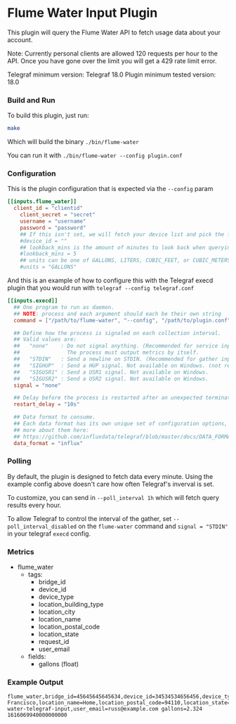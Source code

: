 # Flume Water Input Plugin

This plugin will query the Flume Water API to fetch usage data about your account.

Note: Currently personal clients are allowed 120 requests per hour to the API. Once you have gone over the limit you will get a 429 rate limit error.

Telegraf minimum version: Telegraf 18.0
Plugin minimum tested version: 18.0

### Build and Run

To build this plugin, just run:

```sh
make
```

Which will build the binary `./bin/flume-water`

You can run it with `./bin/flume-water --config plugin.conf`

### Configuration

This is the plugin configuration that is expected via the `--config` param

```toml
[[inputs.flume_water]]
  client_id = "clientid"
    client_secret = "secret"
	username = "username"
	password = "password"
	## If this isn't set, we will fetch your device list and pick the first one
	#device_id = ""
	## lookback_mins is the amount of minutes to look back when querying data. This helps catch any late arriving data
	#lookback_mins = 5
	## units can be one of GALLONS, LITERS, CUBIC_FEET, or CUBIC_METERS
	#units = "GALLONS"
```

And this is an example of how to configure this with the Telegraf execd plugin that you would run with `telegraf --config telegraf.conf`

```toml
[[inputs.execd]]
  ## One program to run as daemon.
  ## NOTE: process and each argument should each be their own string
  command = ["/path/to/flume-water", "--config", "/path/to/plugin.conf"]

  ## Define how the process is signaled on each collection interval.
  ## Valid values are:
  ##   "none"    : Do not signal anything. (Recommended for service inputs)
  ##               The process must output metrics by itself.
  ##   "STDIN"   : Send a newline on STDIN. (Recommended for gather inputs)
  ##   "SIGHUP"  : Send a HUP signal. Not available on Windows. (not recommended)
  ##   "SIGUSR1" : Send a USR1 signal. Not available on Windows.
  ##   "SIGUSR2" : Send a USR2 signal. Not available on Windows.
  signal = "none"

  ## Delay before the process is restarted after an unexpected termination
  restart_delay = "10s"

  ## Data format to consume.
  ## Each data format has its own unique set of configuration options, read
  ## more about them here:
  ## https://github.com/influxdata/telegraf/blob/master/docs/DATA_FORMATS_INPUT.md
  data_format = "influx"
  ```

### Polling

By default, the plugin is designed to fetch data every minute. Using the example config above doesn't care how often Telegraf's inverval is set.

To customize, you can send in `--poll_interval 1h` which will fetch query results every hour.

To allow Telegraf to control the interval of the gather, set `--poll_interval_disabled` on the `flume-water` command and `signal = "STDIN"` in your telegraf `execd` config.

### Metrics 

- flume_water
  - tags:
    - bridge_id
    - device_id
    - device_type
    - location_building_type
    - location_city
    - location_name
    - location_postal_code
    - location_state
    - request_id
    - user_email
  - fields:
    - gallons (float)

### Example Output

```
flume_water,bridge_id=45645645645634,device_id=34534534656456,device_type=2,location_building_type=SINGLE_FAMILY_HOME,location_city=San\ Francisco,location_name=Home,location_postal_code=94110,location_state=CA,request_id=flume-water-telegraf-input,user_email=russ@example.com gallons=2.324 1616069940000000000
```

